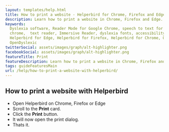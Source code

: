 ```yaml
---
layout: templates/help.html
title: How to print a website - Helperbird for Chrome, Firefox and Edge
description: Learn how to print a website in Chrome, Firefox and Edge.
keywords:
  Dyslexia software, Reader Mode for Google Chrome, speech to text for chrome, Text to speech for
  chrome,  text reader, Immersive Reader, dyslexia fonts, accessibility software, dyslexia software,
  Helperbird for Edge, Helperbird for Firefox, Helperbird for Chrome, Opendyslexic for Chrome,
  OpenDyslexic
twitterSocial: assets/images/graph/alt-highlighter.png
facebookSocial: assets/images/graph/alt-highlighter.png
featureTitle: Print
featureDescription: Learn how to print a website in Chrome, Firefox and Edge.
tags: guideFeaturesMain
url: /help/how-to-print-a-website-with-helperbird/
---
```







## How to print a website with Helperbird

- Open Helperbird on Chrome, Firefox or Edge
- Scroll to the **Print** card.
- Click the **Print** button.
- It will now open the print dialog.
- Thats it.




